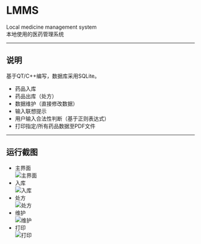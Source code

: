 # LMMS
Local medicine management system  
本地使用的医药管理系统

---
## 说明
基于QT/C++编写，数据库采用SQLite。  
+ 药品入库
+ 药品出库（处方）
+ 数据维护（直接修改数据）
+ 输入联想提示
+ 用户输入合法性判断（基于正则表达式）
+ 打印指定/所有药品数据至PDF文件

---
## 运行截图
+ 主界面  
![主界面](https://i.loli.net/2017/09/12/59b799ee87f41.jpg)  
+ 入库  
![入库](https://i.loli.net/2017/09/12/59b799f391148.gif)
+ 处方  
![处方](https://i.loli.net/2017/09/12/59b799ef0ae91.gif)  
+ 维护  
![维护](https://i.loli.net/2017/09/12/59b799f224139.gif)
+ 打印  
![打印](https://i.loli.net/2017/09/12/59b799f13b531.gif)
